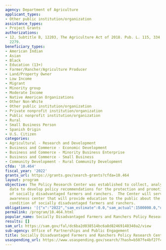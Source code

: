 ```yaml
---
agency: Department of Agriculture
applicant_types:
- Other public institution/organization
assistance_types:
- Project Grants
authorizations:
- 12, Subtitle B, 12203, The Agriculture Act of 2018. Pub. L. 115, 334. 7 U.S.C. &sect;
  2279.
beneficiary_types:
- American Indian
- Asian
- Black
- Education (13+)
- Farmer/Rancher/Agriculture Producer
- Land/Property Owner
- Low Income
- Migrant
- Minority group
- Moderate Income
- Native American Organizations
- Other Non-White
- Other public institution/organization
- Private nonprofit institution/organization
- Public nonprofit institution/organization
- Rural
- Small Business Person
- Spanish Origin
- U.S. Citizen
categories:
- Agricultural - Research and Development
- Business and Commerce - Economic Development
- Business and Commerce - Minority Business Enterprise
- Business and Commerce - Small Business
- Community Development - Rural Community Development
cfda: '10.464'
fiscal_year: '2022'
grants_url: https://grants.gov/search-grants?cfda=10.464
layout: program
objective: The Policy Research Center was established to collect, analyze, and evaluate
  data to develop policy recommendations for the protection and promotion of the interest
  of socially disadvantaged farmers and ranchers.  The Center will serve as a public
  awareness center that will provide education to the public about the history and
  condition of socially disadvantaged farmers and ranchers.
obligations: '[{"x":"2022","sam_estimate":0.0,"sam_actual":1500000.0,"usa_spending_actual":3000000.0},{"x":"2023","sam_estimate":1500000.0,"sam_actual":0.0,"usa_spending_actual":1500000.0},{"x":"2024","sam_estimate":1500000.0,"sam_actual":0.0,"usa_spending_actual":0.0}]'
permalink: /program/10.464.html
popular_name: Socially Disadvantaged Farmers and Ranchers Policy Research Center
results: []
sam_url: https://sam.gov/fal/dc6ba2d038514bc6a8d82469148340a2/view
sub-agency: Office of Partnerships and Public Engagement
title: Socially Disadvantaged Farmers and Ranchers Policy Research Center
usaspending_url: https://www.usaspending.gov/search/?hash=b507fe4bf27f4548090681825c1f3709
---
```

